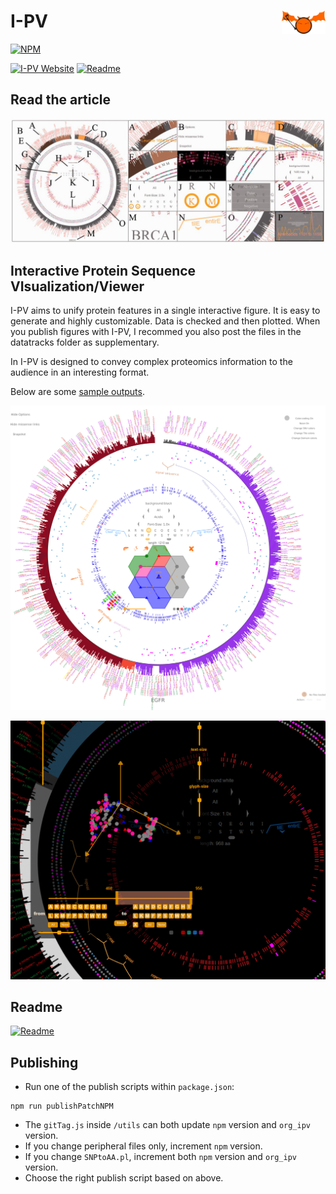 # I-PV <img src="https://github.com/IbrahimTanyalcin/I-PV/blob/master/img/logo.png?raw=true" width='70' height='auto' style='float:right;'>

[![NPM](https://nodei.co/npm/ibowankenobi-i-pv.png)](https://nodei.co/npm/ibowankenobi-i-pv/)

[![I-PV Website](https://img.shields.io/badge/ipv-website-orange)](http://www.i-pv.org/)
[![Readme](https://img.shields.io/badge/ipv-readme-azure
)](https://github.com/IbrahimTanyalcin/I-PV/tree/master/i-pv)

## Read the article

[![link](https://github.com/IbrahimTanyalcin/I-PV/blob/master/img/i-pv_article.jpeg?raw=true)](https://academic.oup.com/bioinformatics/article/32/3/447/1743584)

## Interactive Protein Sequence VIsualization/Viewer

I-PV aims to unify protein features in a single interactive figure. It is easy to generate and
highly customizable. Data is checked and then plotted. When you publish figures with I-PV, I recommed you also
post the files in the datatracks folder as supplementary. 

In I-PV is designed to convey complex proteomics information to the audience in an interesting format. 

Below are some [sample outputs](http://i-pv.org/EGFR.html).

![alt tag](https://github.com/IbrahimTanyalcin/I-PV/blob/master/img/sample.png?raw=true)

![alt tag 2](https://github.com/IbrahimTanyalcin/I-PV/blob/master/img/sample2.png?raw=true)

## Readme
[![Readme](https://img.shields.io/badge/ipv-readme-azure
)](https://github.com/IbrahimTanyalcin/I-PV/tree/master/i-pv)

## Publishing

- Run one of the publish scripts within `package.json`:

```
npm run publishPatchNPM
```
- The `gitTag.js` inside `/utils` can both update `npm` version and `org_ipv` version. 
- If you change peripheral files only, increment `npm` version. 
- If you change `SNPtoAA.pl`, increment both `npm` version and `org_ipv` version.
- Choose the right publish script based on above.